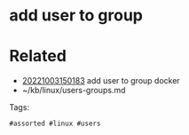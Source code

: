 # add user to group

# Related

- [20221003150183](/zet/20221003150183/README.md) add user to group docker
- ~/kb/linux/users-groups.md

Tags:

    #assorted #linux #users
